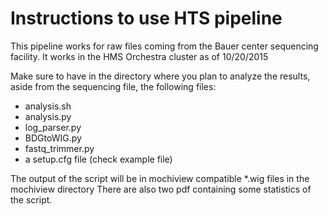 # Instructions to use HTS pipeline
This pipeline works for raw files coming from the Bauer center sequencing facility.
It works in the HMS Orchestra cluster as of 10/20/2015

Make sure to have in the directory where you plan to analyze the results, aside from the sequencing file,
the following files:
* analysis.sh
* analysis.py
* log_parser.py
* BDGtoWIG.py
* fastq_trimmer.py
* a setup.cfg file (check example file)

The output of the script will be in mochiview compatible *.wig files in the mochiview directory
There are also two pdf containing some statistics of the script.